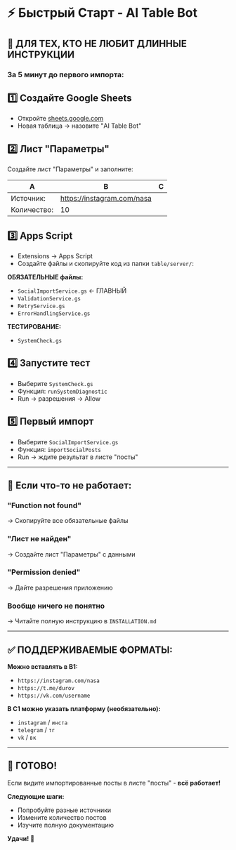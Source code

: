 # ⚡ Быстрый Старт - AI Table Bot

## 🎯 **ДЛЯ ТЕХ, КТО НЕ ЛЮБИТ ДЛИННЫЕ ИНСТРУКЦИИ**

### **За 5 минут до первого импорта:**

## 1️⃣ **Создайте Google Sheets**
- Откройте [sheets.google.com](https://sheets.google.com)
- Новая таблица → назовите "AI Table Bot"

## 2️⃣ **Лист "Параметры"**
Создайте лист "Параметры" и заполните:

| A | B | C |
|---|---|---|
| Источник: | https://instagram.com/nasa | |
| Количество: | 10 | |

## 3️⃣ **Apps Script**  
- Extensions → Apps Script
- Создайте файлы и скопируйте код из папки `table/server/`:

**ОБЯЗАТЕЛЬНЫЕ файлы:**
- `SocialImportService.gs` ← ГЛАВНЫЙ
- `ValidationService.gs` 
- `RetryService.gs`
- `ErrorHandlingService.gs`

**ТЕСТИРОВАНИЕ:**
- `SystemCheck.gs`

## 4️⃣ **Запустите тест**
- Выберите `SystemCheck.gs`
- Функция: `runSystemDiagnostic`  
- Run → разрешения → Allow

## 5️⃣ **Первый импорт**
- Выберите `SocialImportService.gs`
- Функция: `importSocialPosts`
- Run → ждите результат в листе "посты"

---

## 🚨 **Если что-то не работает:**

### **"Function not found"**
→ Скопируйте все обязательные файлы

### **"Лист не найден"**  
→ Создайте лист "Параметры" с данными

### **"Permission denied"**
→ Дайте разрешения приложению

### **Вообще ничего не понятно**
→ Читайте полную инструкцию в `INSTALLATION.md`

---

## ✅ **ПОДДЕРЖИВАЕМЫЕ ФОРМАТЫ:**

**Можно вставлять в B1:**
- `https://instagram.com/nasa`
- `https://t.me/durov`  
- `https://vk.com/username`

**В C1 можно указать платформу (необязательно):**
- `instagram` / `инста`
- `telegram` / `тг` 
- `vk` / `вк`

---

## 🎉 **ГОТОВО!**

Если видите импортированные посты в листе "посты" - **всё работает!** 

**Следующие шаги:**
- Попробуйте разные источники
- Измените количество постов
- Изучите полную документацию

**Удачи! 🚀**